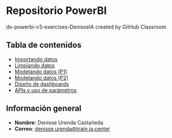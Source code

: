 # Repositorio PowerBI
ds-powerbi-v3-exercises-DenisseIA created by GitHub Classroom

## Tabla de contenidos
- [Importando datos](Practica01.pbix)
- [Limpiando datos](Practica02.pbix)
- [Modelando datos (P1)](Practica03.pbix)
- [Modelando datos (P2)](Practica04.pbix)
- [Diseño de dashboards](Practica05.pbix)
- [APIs y uso de parámetros](Practica06.pbit)

## Información general
- **Nombre**: Denisse Urenda Castañeda
- **Correo**: denisse.urenda@train.ia.center

